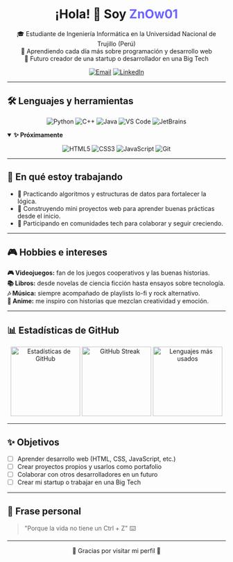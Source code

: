 <!-- Banner con título -->
<h1 align="center">¡Hola! 👋 Soy <span style="color:#6C63FF;">ZnOw01</span></h1>

<p align="center">
  🎓 Estudiante de Ingeniería Informática en la Universidad Nacional de Trujillo (Perú)<br/>
  🌱 Aprendiendo cada día más sobre programación y desarrollo web<br/>
  🚀 Futuro creador de una startup o desarrollador en una Big Tech
</p>

<p align="center">
  <a href="mailto:zn.ow01.dev@gmail.com"><img src="https://img.shields.io/badge/Contacto-zn.ow01.dev%40gmail.com-6C63FF?style=for-the-badge&logo=gmail&logoColor=white" alt="Email" /></a>
  <a href="https://www.linkedin.com/in/znOw01" target="_blank"><img src="https://img.shields.io/badge/LinkedIn-Conectemos!-0A66C2?style=for-the-badge&logo=linkedin&logoColor=white" alt="LinkedIn" /></a>
</p>

---

## 🛠️ Lenguajes y herramientas
<p align="center">
  <img src="https://img.shields.io/badge/Python-3776AB?logo=python&logoColor=white&style=for-the-badge" alt="Python"/>
  <img src="https://img.shields.io/badge/C%2B%2B-00599C?logo=cplusplus&logoColor=white&style=for-the-badge" alt="C++"/>
  <img src="https://img.shields.io/badge/Java-007396?logo=java&logoColor=white&style=for-the-badge" alt="Java"/>
  <img src="https://img.shields.io/badge/VS%20Code-0078D7?logo=visual-studio-code&logoColor=white&style=for-the-badge" alt="VS Code"/>
  <img src="https://img.shields.io/badge/JetBrains-000000?logo=jetbrains&logoColor=white&style=for-the-badge" alt="JetBrains"/>
</p>

<details open>
<summary><b>✨ Próximamente</b></summary>

<p align="center">
  <img src="https://img.shields.io/badge/HTML5-e34f26?logo=html5&logoColor=white&style=flat-square" alt="HTML5" />
  <img src="https://img.shields.io/badge/CSS3-1572B6?logo=css3&logoColor=white&style=flat-square" alt="CSS3" />
  <img src="https://img.shields.io/badge/JavaScript-F7DF1E?logo=javascript&logoColor=black&style=flat-square" alt="JavaScript" />
  <img src="https://img.shields.io/badge/Git-F05032?logo=git&logoColor=white&style=flat-square" alt="Git" />
</p>
</details>

---

## 🎯 En qué estoy trabajando
- 🔭 Practicando algoritmos y estructuras de datos para fortalecer la lógica.
- 🧪 Construyendo mini proyectos web para aprender buenas prácticas desde el inicio.
- 🤝 Participando en comunidades tech para colaborar y seguir creciendo.

---

## 🎮 Hobbies e intereses
<p>
  <strong>🎮 Videojuegos:</strong> fan de los juegos cooperativos y las buenas historias.<br/>
  <strong>📚 Libros:</strong> desde novelas de ciencia ficción hasta ensayos sobre tecnología.<br/>
  <strong>🎶 Música:</strong> siempre acompañado de playlists lo-fi y rock alternativo.<br/>
  <strong>🍿 Anime:</strong> me inspiro con historias que mezclan creatividad y emoción.
</p>

---

## 📊 Estadísticas de GitHub
<div align="center">
  <img src="https://github-readme-stats.vercel.app/api?username=ZnOw01&show_icons=true&theme=tokyonight" alt="Estadísticas de GitHub" height="160"/>
  <img src="https://streak-stats.demolab.com?user=ZnOw01&theme=tokyonight" alt="GitHub Streak" height="160"/>
  <img src="https://github-readme-stats.vercel.app/api/top-langs/?username=ZnOw01&layout=compact&theme=tokyonight" alt="Lenguajes más usados" height="160"/>
</div>

---

## ✨ Objetivos
- [ ] Aprender desarrollo web (HTML, CSS, JavaScript, etc.)
- [ ] Crear proyectos propios y usarlos como portafolio
- [ ] Colaborar con otros desarrolladores en un futuro
- [ ] Crear mi startup o trabajar en una Big Tech

---

## 🌟 Frase personal
> "Porque la vida no tiene un Ctrl + Z" ⌨️

---

<p align="center">
  🚀 Gracias por visitar mi perfil 🚀
</p>

